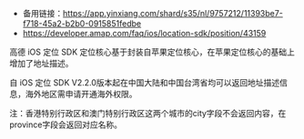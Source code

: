 * 备用链接：https://app.yinxiang.com/shard/s35/nl/9757212/11393be7-f718-45a2-b2b0-0915851fedbe
* https://developer.amap.com/faq/ios/location-sdk/position/43159

高德 iOS 定位 SDK 定位核心基于封装自苹果定位核心，在苹果定位核心的基础上增加了地址描述。

自 iOS 定位 SDK V2.2.0版本起在中国大陆和中国台湾省均可以返回地址描述信息，海外地区需申请开通海外权限。

注：香港特别行政区和澳门特别行政区这两个城市的city字段不会返回内容，在province字段会返回对应名称。
